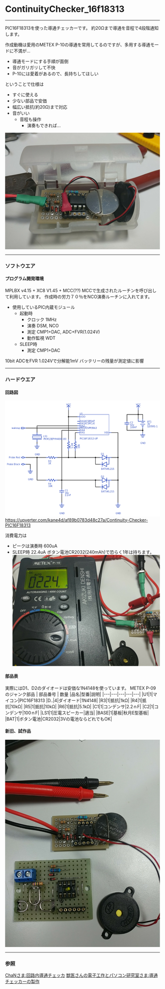 # ContinuityChecker_16f18313
---
PIC16F18313を使った導通チェッカーです。
約20Ωまで導通を音程で4段階通知します。

作成動機は愛用のMETEX P-10の導通を常用してるのですが、多用する導通モードに不満が...
* 導通モードにする手順が面倒
* 音がガリガリして不快
* P-10には愛着があるので、長持ちしてほしい

ということで仕様は
* すぐに使える
* 少ない部品で安価
* 幅広い抵抗(約20Ω)まで対応
* 音がいい
    * 音程も操作
        * 演奏もできれば...

![完成品](images/case.jpg)

---
### ソフトウエア
#### プログラム開発環境
MPLBX v4.15 + XC8 V1.45 + MCC(??)
MCCで生成されたルーチンを呼び出して利用しています。
作成時の労力７０％をNCO演奏ルーチンに入れてます。
* 使用しているPIC内蔵モジュール
    * 起動時
        * クロック 1MHz
        * 演奏 DSM, NCO
        * 測定 CMP1+DAC, ADC+FVR(1.024V)
        * 動作監視 WDT
    * SLEEP時
        * 測定 CMP1+DAC

10bit ADCをFVR 1.024Vで分解能1mV
バッテリーの残量が測定値に影響

---
### ハードウエア
#### 回路図
![回路図](images/Continuity-Checker-PIC16F18313_sch.png)
<https://upverter.com/kane4d/af89b0783d48c27a/Continuity-Checker-PIC16F18313>

消費電力は
* ピークは演奏時 600uA
* SLEEP時 22.4uA
ボタン電池CR2032(240mAh)で恐らく1年は持ちます。　
![回路図](images/sleep_dc_current.jpg)
#### 部品表
実際にはD1、D2のダイオードは安価な1N4148を使っています。
METEX P-09のジャンク部品
| 部品番号 | 数量 |品名|型番|説明|
|---|---|---|---|---|
|U1|1|マイコン|PIC16F18313
|D..|4|ダイオード|1N4148|
|R3|1|抵抗|1kΩ|
|R4|1|抵抗|10kΩ|
|R5|1|抵抗|10kΩ|
|R6|1|抵抗|5.1kΩ|
|C1|1|コンデンサ|2.2ｎF|
|C2|1|コンデンサ|100ｎF|
|LS1|1|圧電スピーカー|適当|
|BASE|1|基板|秋月E型基板|
|BAT|1|ボタン電池|CR2032|3Vの電池ならどれでもOK|

#### 新旧、試作品
![新旧、試作品](images/old_new.jpg)

---
### 参照
[ChaNさま:回路内導通チェッカ](http://elm-chan.org/works/cch/report.html)
[獣医さんの電子工作とパソコン研究室さま:導通チェッカーの製作](http://cac-japan.com/electronics/ContinuityTester/)
